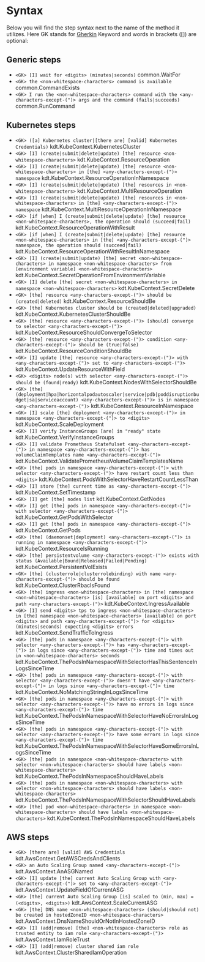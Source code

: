 # Syntax
Below you will find the step syntax next to the name of the method it utilizes. Here GK stands for [Gherkin](https://cucumber.io/docs/gherkin/reference/#keywords) Keyword and words in brackets ([]) are optional:

## Generic steps
- `<GK> [I] wait for <digits> (minutes|seconds)` common.WaitFor
- `<GK> the <non-whitespace-characters> command is available` common.CommandExists
- `<GK> I run the <non-whitespace-characters> command with the <any-characters-except-(")> args and the command (fails|succeeds)` common.RunCommand

## Kubernetes steps
- `<GK> ([a] Kubernetes cluster|[there are] [valid] Kubernetes Credentials)` kdt.KubeContext.KubernetesCluster
- `<GK> [I] (create|submit|delete|update) [the] resource <non-whitespace-characters>` kdt.KubeContext.ResourceOperation
- `<GK> [I] (create|submit|delete|update) [the] resource <non-whitespace-characters> in [the] <any-characters-except-(")> namespace` kdt.KubeContext.ResourceOperationInNamespace
- `<GK> [I] (create|submit|delete|update) [the] resources in <non-whitespace-characters>` kdt.KubeContext.MultiResourceOperation
- `<GK> [I] (create|submit|delete|update) [the] resources in <non-whitespace-characters> in [the] <any-characters-except-(")> namespace` kdt.KubeContext.MultiResourceOperationInNamespace
- `<GK> [if |when] I (create|submit|delete|update) [the] resource <non-whitespace-characters>, the operation should (succeed|fail)` kdt.KubeContext.ResourceOperationWithResult
- `<GK> [if |when] I (create|submit|delete|update) [the] resource <non-whitespace-characters> in [the] <any-characters-except-(")> namespace, the operation should (succeed|fail)` kdt.KubeContext.ResourceOperationWithResultInNamespace
- `<GK> [I] (create|submit|update) [the] secret <non-whitespace-characters> in namespace <non-whitespace-characters> from [environment variable] <non-whitespace-characters>` kdt.KubeContext.SecretOperationFromEnvironmentVariable
- `<GK> [I] delete [the] secret <non-whitespace-characters> in namespace <non-whitespace-characters>` kdt.KubeContext.SecretDelete
- `<GK> [the] resource <any-characters-except-(")> should be (created|deleted)` kdt.KubeContext.ResourceShouldBe
- `<GK> [the] Kubernetes cluster should be (created|deleted|upgraded)` kdt.KubeContext.KubernetesClusterShouldBe
- `<GK> [the] resource <any-characters-except-(")> [should] converge to selector <any-characters-except-(")>` kdt.KubeContext.ResourceShouldConvergeToSelector
- `<GK> [the] resource <any-characters-except-(")> condition <any-characters-except-(")> should be (true|false)` kdt.KubeContext.ResourceConditionShouldBe
- `<GK> [I] update [the] resource <any-characters-except-(")> with <any-characters-except-(")> set to <any-characters-except-(")>` kdt.KubeContext.UpdateResourceWithField
- `<GK> <digits> node(s) with selector <any-characters-except-(")> should be (found|ready)` kdt.KubeContext.NodesWithSelectorShouldBe
- `<GK> [the] (deployment|hpa|horizontalpodautoscaler|service|pdb|poddisruptionbudget|sa|serviceaccount) <any-characters-except-(")> is in namespace <any-characters-except-(")>` kdt.KubeContext.ResourceInNamespace
- `<GK> [I] scale [the] deployment <any-characters-except-(")> in namespace <any-characters-except-(")> to <digits>` kdt.KubeContext.ScaleDeployment
- `<GK> [I] verify InstanceGroups [are] in "ready" state` kdt.KubeContext.VerifyInstanceGroups
- `<GK> [I] validate Prometheus Statefulset <any-characters-except-(")> in namespace <any-characters-except-(")> has volumeClaimTemplates name <any-characters-except-(")>` kdt.KubeContext.ValidatePrometheusVolumeClaimTemplatesName
- `<GK> [the] pods in namespace <any-characters-except-(")> with selector <any-characters-except-(")> have restart count less than <digits>` kdt.KubeContext.PodsWithSelectorHaveRestartCountLessThan
- `<GK> [I] store [the] current time as <any-characters-except-(")>` kdt.KubeContext.SetTimestamp
- `<GK> [I] get [the] nodes list` kdt.KubeContext.GetNodes
- `<GK> [I] get [the] pods in namespace <any-characters-except-(")> with selector <any-characters-except-(")>` kdt.KubeContext.GetPodsWithSelector
- `<GK> [I] get [the] pods in namespace <any-characters-except-(")>` kdt.KubeContext.GetPods
- `<GK> [the] (daemonset|deployment) <any-characters-except-(")> is running in namespace <any-characters-except-(")>` kdt.KubeContext.ResourceIsRunning
- `<GK> [the] persistentvolume <any-characters-except-(")> exists with status (Available|Bound|Released|Failed|Pending)` kdt.KubeContext.PersistentVolExists
- `<GK> [the] (clusterrole|clusterrolebinding) with name <any-characters-except-(")> should be found` kdt.KubeContext.ClusterRbacIsFound
- `<GK> [the] ingress <non-whitespace-characters> in [the] namespace <non-whitespace-characters> [is] [available] on port <digits> and path <any-characters-except-(")>` kdt.KubeContext.IngressAvailable
- `<GK> [I] send <digits> tps to ingress <non-whitespace-characters> in [the] namespace <non-whitespace-characters> [available] on port <digits> and path <any-characters-except-(")> for <digits> (minutes|seconds) expecting <digits> errors` kdt.KubeContext.SendTrafficToIngress
- `<GK> [the] pods in namespace <any-characters-except-(")> with selector <any-characters-except-(")> has <any-characters-except-(")> in logs since <any-characters-except-(")> time and times out in <non-whitespace-characters> seconds` kdt.KubeContext.ThePodsInNamespaceWithSelectorHasThisSentenceInLogsSinceTime
- `<GK> [the] pods in namespace <any-characters-except-(")> with selector <any-characters-except-(")> doesn't have <any-characters-except-(")> in logs since <any-characters-except-(")> time` kdt.KubeContext.NoMatchingStringInLogsSinceTime
- `<GK> [the] pods in namespace <any-characters-except-(")> with selector <any-characters-except-(")> have no errors in logs since <any-characters-except-(")> time` kdt.KubeContext.ThePodsInNamespaceWithSelectorHaveNoErrorsInLogsSinceTime
- `<GK> [the] pods in namespace <any-characters-except-(")> with selector <any-characters-except-(")> have some errors in logs since <any-characters-except-(")> time` kdt.KubeContext.ThePodsInNamespaceWithSelectorHaveSomeErrorsInLogsSinceTime
- `<GK> [the] pods in namespace <non-whitespace-characters> with selector <non-whitespace-characters> should have labels <non-whitespace-characters>` kdt.KubeContext.ThePodsInNamespaceShouldHaveLabels
- `<GK> [the] pods in namespace <non-whitespace-characters> with selector <non-whitespace-characters> should have labels <non-whitespace-characters>` kdt.KubeContext.ThePodsInNamespaceWithSelectorShouldHaveLabels
- `<GK> [the] pod <non-whitespace-characters> in namespace <non-whitespace-characters> should have labels <non-whitespace-characters>` kdt.KubeContext.ThePodsInNamespaceShouldHaveLabels

## AWS steps
- `<GK> [there are] [valid] AWS Credentials` kdt.AwsContext.GetAWSCredsAndClients
- `<GK> an Auto Scaling Group named <any-characters-except-(")>` kdt.AwsContext.AnASGNamed
- `<GK> [I] update [the] current Auto Scaling Group with <any-characters-except-(")> set to <any-characters-except-(")>` kdt.AwsContext.UpdateFieldOfCurrentASG
- `<GK> [the] current Auto Scaling Group [is] scaled to (min, max) = (<digits>, <digits>)` kdt.AwsContext.ScaleCurrentASG
- `<GK> [the] DNS name <non-whitespace-characters> (should|should not) be created in hostedZoneID <non-whitespace-characters>` kdt.AwsContext.DnsNameShouldOrNotInHostedZoneID
- `<GK> [I] (add|remove) [the] <non-whitespace-characters> role as trusted entity to iam role <any-characters-except-(")>` kdt.AwsContext.IamRoleTrust
- `<GK> [I] (add|remove) cluster shared iam role` kdt.AwsContext.ClusterSharedIamOperation
